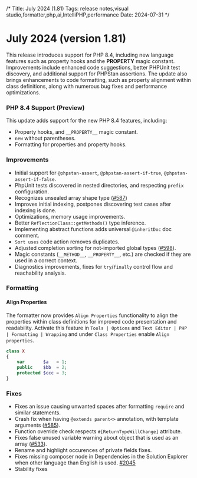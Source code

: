 /*
Title: July 2024 (1.81)
Tags: release notes,visual studio,formatter,php,ai,IntelliPHP,performance
Date: 2024-07-31
*/

# July 2024 (version 1.81)

This release introduces support for PHP 8.4, including new language features such as property hooks and the __PROPERTY__ magic constant. Improvements include enhanced code suggestions, better PHPUnit test discovery, and additional support for PHPStan assertions. The update also brings enhancements to code formatting, such as property alignment within class definitions, along with numerous bug fixes and performance optimizations.

### PHP 8.4 Support (Preview)

This update adds support for the new PHP 8.4 features, including:

- Property hooks, and `__PROPERTY__` magic constant.
- `new` without parentheses.
- Formatting for properties and property hooks.

### Improvements

- Initial support for `@phpstan-assert`, `@phpstan-assert-if-true`, `@phpstan-assert-if-false`.
- PhpUnit tests discovered in nested directories, and respecting `prefix` configuration.
- Recognizes unsealed array shape type ([#587](https://github.com/DEVSENSE/phptools-docs/issues/587))
- Improves initial indexing, postpones discovering test cases after indexing is done.
- Optimizations, memory usage improvements.
- Better `ReflectionClass::getMethods()` type inference.
- Implementing abstract functions adds universal `@inheritDoc` doc comment.
- `Sort uses` code action removes duplicates.
- Adjusted completion sorting for not-imported global types ([#598](https://github.com/DEVSENSE/phptools-docs/issues/598)).
- Magic constants (`__METHOD__`, `__PROPERTY__`, etc.) are checked if they are used in a correct context.
- Diagnostics improvements, fixes for `try`/`finally` control flow and reachability analysis.

### Formatting

#### Align Properties

The formatter now provides `Align Properties` functionality to align the properties within class definitions for improved code presentation and readability. Activate this feature in `Tools | Options` and `Text Editor | PHP | Formatting | Wrapping` and under `Class Properties` enable `Align properties`.

```php
class X
{
    var       $a   = 1;
    public    $bb  = 2;
    protected $ccc = 3;
}
```

### Fixes

- Fixes an issue causing unwanted spaces after formatting `require` and similar statements.
- Crash fix when having `@extends parent<>` annotation, with template arguments ([#585](https://github.com/DEVSENSE/phptools-docs/issues/585)).
- Function override check respects `#[ReturnTypeWillChange]` attribute.
- Fixes false unused variable warning about object that is used as an array ([#533](https://github.com/DEVSENSE/phptools-docs/issues/533)).
- Rename and highlight occurences of private fields fixes.
- Fixes missing composer node in Dependencies in the Solution Explorer when other language than English is used. [#2045](https://community.devsense.com/d/2045-dependencies-not-shown-in-visual-studio-with-german-language)
- Stability fixes